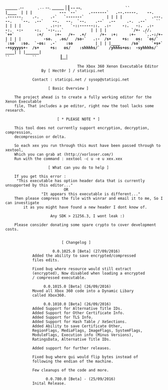  ______     .--`      .--`                            --.                                             ______
|  ____|     `--`    --.       ```                    ``                                             |____  |
| |            --- `--`     .-------`   .--.-----.    --.    .------.    .-.     .-`   `-------`          | |
| |             .---.      --.    `--.  .--`    --.   --.  `--.    .--`  .--     .-.  .--`    ``          | |
| |             .:-:-    `-::------::.  .:-     -:.   -:.  .:-      -:.  -:-     -:.  `-:-...`            | |
| |           `/+- .//.   `++`          :+/     :+-   /+-  .+/      /+-  :+:     :+-    `..-:/+-          | |
| |          -so.   .os/   /so-`   .:-  /s+     +s:   os:  `os/`  `:so`  :so.  `-os:  .-`    :so          | |
| |____     /so`     `+s+`  -+syyyys+-  /s+     +s:   os/    :shhhhs/`    /yhhhs+os:  -syhhhhs/`      ____| |
|______|                                                        ``          ``           ```         |______|
 
                                    The Xbox 360 Xenon Executable Editor
					By [ Hect0r ] / staticpi.net

				Contact : staticpi.net / sysop@staticpi.net

					   [ Basic Overview ]

		The project ahead is to create a fully working editor for the Xenon Executable
		file, That includes a pe editor, right now the tool lacks some research.

				           [ * PLEASE NOTE * ]

		This tool does not currently support encryption, decryption, compression,
		decompression or delta.

		So each xex you run through this must have been passed through to xextool,
		Which you can grab at (http://xorloser.com/)
		Run with the command : xextool -c u -e u xex.xex

				       [ What can you do to help ]

		If you get this error : 
	     "This executable has option header data that is currently unsupported by this editor..."
					          OR
    				"It appears this executable is different..."
		Then please compress the file with winrar and email it to me, So I can investigate 
			it as you might have found a new header I dont know of.

			            Any SDK > 21256.3, I wont leak :)

		Please consider donating some spare crypto to cover development costs.


				             [ Changelog ]

			             0.0.1025.0 [Beta] (27/09/2016)
				Added the ability to save encrypted/compressed
				files edits.
				
				Fixed bug where resource would still extract
				(encrypted), Now disabled when loading a encrypted
				/ compressed executable.
				
				     0.0.1015.0 [Beta] (26/09/2016)
				Moved all Xbox 360 code into a Dynamic Libary
				called Xbox360.
				
				     0.0.1010.0 [Beta] (26/09/2016)
				Added Support for Alternative Title IDs.
				Added Support for Other Certificate Info.
				Added Support for TLS Info.
				Added Support for Hash Table / XeSections.
				Added Ability to save Certificate Other,
				RegionFlags, MediaFlags, ImageFlags, SystemFlags,
				ModuleFlags, Execution info (Minus Versions),
				RatingsData, Alternative Title IDs.

				Added support for further releases.

				Fixed bug where gui would flip bytes instead of
				following the endian of the machine.

				Few cleanups of the code and more.

				      0.0.780.0 [Beta] - (25/09/2016)
				Inital Release.
